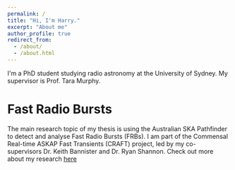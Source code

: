 ```yaml
---
permalink: /
title: "Hi, I'm Harry."
excerpt: "About me"
author_profile: true
redirect_from: 
  - /about/
  - /about.html
---
```


I'm a PhD student studying radio astronomy at the University of Sydney. My supervisor is Prof. Tara Murphy.

Fast Radio Bursts
======
The main research topic of my thesis is using the Australian SKA Pathfinder to detect and analyse Fast Radio Bursts (FRBs). I am part of the Commensal Real-time ASKAP Fast Transients (CRAFT) project, led by my co-supervisors Dr. Keith Bannister and Dr. Ryan Shannon.
Check out more about my research [here](/_pages/research.md)

